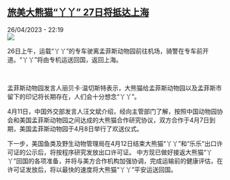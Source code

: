 <!--1682543707000-->
[旅美大熊猫“丫丫” 27日将抵达上海](https://www.rfi.fr/cn/%E4%B8%AD%E5%9B%BD/20230426-%E6%97%85%E7%BE%8E%E5%A4%A7%E7%86%8A%E7%8C%AB-%E4%B8%AB%E4%B8%AB-27%E6%97%A5%E5%B0%86%E6%8A%B5%E8%BE%BE%E4%B8%8A%E6%B5%B7)
------

<div>26/04/2023 - 22:19</div><img src="https://s.rfi.fr/media/display/9b71ff28-e46f-11ed-a141-005056a90284/w:1280/p:16x9/31-1.png"><p><strong></strong></p><div><p>26日上午，运载“丫丫”的专车驶离孟菲斯动物园前往机场，骑警在专车前开道。“丫丫”将由专机运送回国，返回上海。</p><p> </p><p>孟菲斯动物园发言人丽贝卡·温切斯特表示，大熊猫给孟菲斯动物园以及孟菲斯市留下的印记将长期存在，人们会十分想念“丫丫”。</p><p>4月11日，中国外交部发言人汪文斌介绍，经向主管部门了解，按照中国动物园协会和美国孟菲斯动物园之间达成的大熊猫合作研究协议，双方合作于4月7日到期，美国孟菲斯动物园于4月8日举行了欢送仪式。</p><p>下一步，美国鱼类及野生动物管理局在4月12日结束大熊猫“丫丫”和“乐乐”出口许可证的公示后，将按程序研究发放出口许可证。 中方现已做好接返大熊猫“丫丫”回国的各项准备，并将与美方合作机构加强协调，完成运输前的健康评估，在许可证发放后，将以最快的速度将大熊猫“丫丫”平安运送回国。</p><p> </p><div data-selfpromo-newsletter></div><div data-selfpromo-app></div></div>
